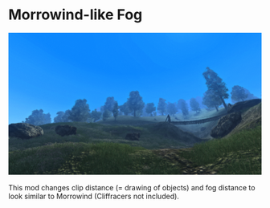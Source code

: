 # Morrowind-like Fog

![Example Image](image.png)

This mod changes clip distance (= drawing of objects) and fog distance to look similar to Morrowind (Cliffracers not included).

